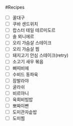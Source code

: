 #Recipes 
- [ ] 꿀대구
- [ ] 쿠바 샌드위치
- [ ] 랍스터 테일 테르미도르
- [ ] 솔 뫼니에르
- [ ] 오리 가슴살 스테이크
- [ ] 오리 가슴살 찜
- [ ] 돼지고기 안심 스테이크(retry)
- [ ] 소고기 새우 볶음
- [ ] 삐띠비에
- [ ] 수비드 동파육
- [ ] 잠발라야
- [ ] 굴라쉬
- [ ] 비르야니
- [ ] 육회비빔밥
- [ ] 뽀짜이빤
- [ ] 도미관자솥밥
- [ ] 도미찜